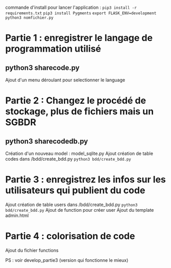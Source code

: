 commande d'install pour lancer l'application :
``` pip3 install -r requirements.txt ```
``` pip3 install Pygments ```
``` export FLASK_ENV=development ```
``` python3 nomfichier.py ```


# Partie 1 : enregistrer le langage de programmation utilisé

## python3 sharecode.py

Ajout d'un menu déroulant pour selectionner le language

# Partie 2 : Changez le procédé de stockage, plus de fichiers mais un SGBDR

## python3 sharecodedb.py

Création d'un nouveau model : model_sqlite.py
Ajout création de table codes dans /bdd/create_bdd.py
``` python3 bdd/create_bdd.py ```

# Partie 3 : enregistrez les infos sur les utilisateurs qui publient du code

Ajout création de table users dans /bdd/create_bdd.py
``` python3 bdd/create_bdd.py ```
Ajout de function pour créer user
Ajout du template admin.html


# Partie 4 : colorisation de code


Ajout du fichier functions

PS : voir develop_partie3 (version qui fonctionne le mieux)
